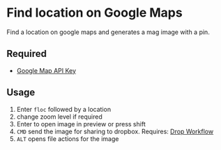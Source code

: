 # Find location on Google Maps
Find a location on google maps and generates a mag image with a pin.

## Required
* [Google Map API Key](https://developers.google.com/maps/documentation/geocoding/get-api-key#standard-auth)

## Usage
1. Enter `floc` followed by a location
2. change zoom level if required
3. Enter to open image in preview or press shift
4. `CMD` send the image for sharing to dropbox. Requires: [Drop Workflow](http://www.packal.org/workflow/drop)
5. `ALT` opens file actions for the image